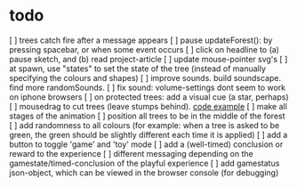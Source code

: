 # todo

[ ] trees catch fire after a message appears
[ ] pause updateForest(): by pressing spacebar, or when some event occurs
[ ] click on headline to (a) pause sketch, and (b) read project-article
[ ] update mouse-pointer svg's
[ ] at spawn, use "states" to set the state of the tree (instead of manually specifying the colours and shapes)
[ ] improve sounds. build soundscape. find more randomSounds. 
[ ] fix sound: volume-settings dont seem to work on iphone browsers
[ ] on protected trees: add a visual cue (a star, perhaps)
[ ] mousedrag to cut trees (leave stumps behind). [code example](https://developer.mozilla.org/en-US/docs/Web/API/Touch/radiusX)
[ ] make all stages of the animation
[ ] position all trees to be in the middle of the forest
[ ] add randomness to all colours (for example: when a tree is asked to be green, the green should be slightly different each time it is applied)
[ ] add a button to toggle 'game' and 'toy' mode
[ ] add a (well-timed) conclusion or reward to the experience
[ ] different messaging depending on the gamestate/timed-conclusion of the playful experience
[ ] add gamestatus json-object, which can be viewed in the browser console (for debugging)